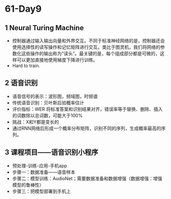 # 61-Day9
## 1 Neural Turing Machine
- 控制器通过输入输出向量和外界交互。不同于标准神经网络的是，控制器还会使用选择性的读写操作和记忆矩阵进行交互。类比于图灵机，我们将网络的参数化这些操作的输出称为“读头”。最关键的是，每个组成部分都是可微的，这样可以更加直接地使用梯度下降进行训练。
- Hard to train. 

## 2 语音识别
- 语音信号的表示：波形图，频域图，时频谱
- 传统语音识别：贝叶斯后验概率估计
- 评价指标：WER 将标准答案和识别结果对齐，错误率等于替换、删除、插入的词数除以总词数，可能大于100%
- 挑战：X和Y都是变长的
- 通过RNN网络后形成一个概率分布矩阵，识别不同的序列，生成概率最高的序列。

## 3 课程项目——语音识别小程序
- 预处理-训练-应用-手机app
- 步骤一：数据准备——语音样本
- 步骤二：模型训练：AudioNet；需要数据准备和数据增强（数据增强：增强模型的鲁棒性）
- 步骤三：把模型部署到手机上